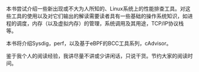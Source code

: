 

本书尝试介绍一些新出现或不大为人所知的、Linux系统上的性能排查工具。对这些工具的使用以及对它们输出的解读需要读者具有一些基础的操作系统知识，如进程的调度，内存（以及虚拟内存）的管理，系统调用及其用途，TCP\/IP协议栈等。

本书将介绍Sysdig，perf，以及基于eBPF的BCC工具系列，cAdvisor。

鉴于我个人的阅读经验，我讲尽量不讲或少讲闲话，只说干货。节约大家的阅读时间。

